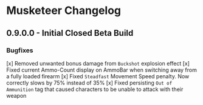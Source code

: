 # Musketeer Changelog

## 0.9.0.0 - Initial Closed Beta Build

### Bugfixes

[x] Removed unwanted bonus damage from `Buckshot` explosion effect
[x] Fixed current Ammo-Count display on AmmoBar when switching away from a fully loaded firearm
[x] Fixed `Steadfast` Movement Speed penalty. Now correctly slows by 75% instead of 35%
[x] Fixed persisting `Out of Ammunition` tag that caused characters to be unable to attack with their weapon



